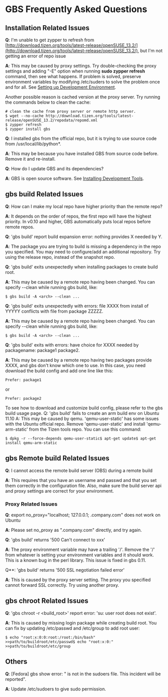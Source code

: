 # GBS Frequently Asked Questions

## Installation Related Issues

**Q**: I'm unable to get zypper to refresh from [http://download.tizen.org/tools/latest-release/openSUSE_13.2/](http://download.tizen.org/tools/latest-release/openSUSE_13.2/), but I'm not getting an error of repo issue 

**A**: This may be caused by proxy settings. Try double-checking the proxy settings and adding "-E" option when running **sudo zypper refresh** command, then see what happens. If problem is solved, preserve environment variables by modifying /etc/suders to solve the problem once and for all.  See [Setting up Development Environment](../../developing/setting-up.md).

Another possible reason is cached version at the proxy server. Try running the commands below to clean the cache:

```
# clean the cache from proxy server or remote http server.
$ wget --no-cache http://download.tizen.org/tools/latest-release/openSUSE_13.2/repodata/repomd.xml
$ zypper refresh
$ zypper install gbs
```

**Q**: I installed gbs from the official repo, but it is trying to use source code from /usr/local/lib/python*. 

**A**: This may be because you have installed GBS from source code before. Remove it and re-install.



**Q**: How do I update GBS and its dependencies? 

**A**: GBS is open source software. See [Installing Development Tools](../../developing/installing.md).



## gbs build Related Issues

**Q**: How can I make my local repo have higher priority than the remote repo? 

**A**: It depends on the order of repos, the first repo will have the highest priority. In v0.10 and higher, GBS automatically puts local repos before remote repos. 



**Q**: 'gbs build' report build expansion error: nothing provides X needed by Y. 

**A**: The package you are trying to build is missing a dependency in the repo you specified. You may need to configure/add an additional repository. Try using the release repo, instead of the snapshot repo. 



**Q**: 'gbs build' exits unexpectedly when installing packages to create build root. 

**A**: This may be caused by a remote repo having been changed. You can specify --clean while running gbs build, like:

```
$ gbs build -A <arch> --clean ...
```



**Q**: 'gbs build' exits unexpectedly with errors: file XXXX from install of YYYYY conflicts with file from package ZZZZZ. 

**A**: This may be caused by a remote repo having been changed. You can specify --clean while running gbs build, like:

```
$ gbs build -A <arch> --clean ...
```



**Q**: 'gbs build' exits with errors: have choice for XXXX needed by packagename: package1 package2. 

**A**: This may be caused by a remote repo having two packages provide XXXX, and gbs don't know which one to use. In this case, you need download the build config and add one line like this:

```
Prefer: package1
```

or

```
Prefer: package2
```

To see how to download and customize build config, please refer to the gbs build usage page. Q: 'gbs build' fails to create an arm build env on Ubuntu 11.10 A: This may be caused by qemu. 'qemu-user-static' has some issues with the Ubuntu official repo. Remove 'qemu-user-static' and install 'qemu-arm-static' from the Tizen tools repo. You can use this command:

```
$ dpkg -r --force-depends qemu-user-static$ apt-get update$ apt-get install qemu-arm-static
```



## gbs Remote build Related Issues

**Q**: I cannot access the remote build server (OBS) during a remote build 

**A**: This requires that you have an username and passwd and that you set them correctly in the configuration file. Also, make sure the build server api and proxy settings are correct for your environment. 

### Proxy Related Issues 

**Q**: export no_proxy="localhost; 127.0.0.1; .company.com" does not work on Ubuntu 

**A**: Please set no_proxy as ".company.com" directly, and try again. 



**Q**: 'gbs build' returns '500 Can't connect to xxx' 

**A**: The proxy environment variable may have a trailing '/'. Remove the '/' from whatever is setting your environment variables and it should work. This is a known bug in the perl library. This issue is fixed in gbs 0.11. 



Q**: 'gbs build' returns '500 SSL negotiation failed error' 

**A**: This is caused by the proxy server setting. The proxy you specified cannot forward SSL correctly. Try using another proxy.



## gbs chroot Related Issues

**Q**: 'gbs chroot -r <build_root>' report error: 'su: user root does not exist'. 

**A**: This is caused by missing login package while creating build root. You can fix by updating /etc/passwd and /etc/group to add root user:

```
$ echo "root:x:0:0:root:/root:/bin/bash" >>path/to/buildroot/etc/passwd$ echo "root:x:0:" >>path/to/buildroot/etc/group
```



## Others

**Q**: [Fedora] gbs show error: "<user> is not in the sudoers file. This incident will be reported". 

**A**: Update /etc/sudoers to give <user> sudo permission.